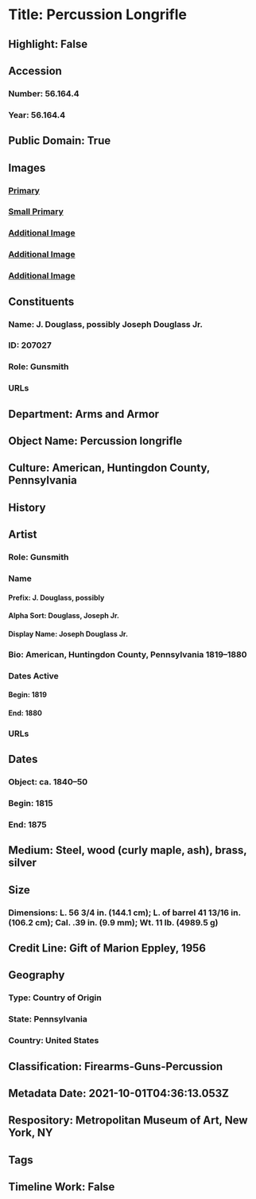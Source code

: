 # Title: Percussion Longrifle
## Highlight: False
## Accession
### Number: 56.164.4
### Year: 56.164.4
## Public Domain: True
## Images
### [Primary](https://images.metmuseum.org/CRDImages/aa/original/LC-56_164_4-005-2.jpg)
### [Small Primary](https://images.metmuseum.org/CRDImages/aa/web-large/LC-56_164_4-005-2.jpg)
### [Additional Image](https://images.metmuseum.org/CRDImages/aa/original/LC-56_164_4-006-2.jpg)
### [Additional Image](https://images.metmuseum.org/CRDImages/aa/original/LC-56_164_4-007-2.jpg)
### [Additional Image](https://images.metmuseum.org/CRDImages/aa/original/LC-56_164_4-004-2.jpg)
## Constituents
### Name: J. Douglass, possibly Joseph Douglass Jr.
### ID: 207027
### Role: Gunsmith
### URLs
## Department: Arms and Armor
## Object Name: Percussion longrifle
## Culture: American, Huntingdon County, Pennsylvania
## History
## Artist
### Role: Gunsmith
### Name
#### Prefix: J. Douglass, possibly
#### Alpha Sort: Douglass, Joseph Jr.
#### Display Name: Joseph Douglass Jr.
### Bio: American, Huntingdon County, Pennsylvania 1819–1880
### Dates Active
#### Begin: 1819
#### End: 1880
### URLs
## Dates
### Object: ca. 1840–50
### Begin: 1815
### End: 1875
## Medium: Steel, wood (curly maple, ash), brass, silver
## Size
### Dimensions: L. 56 3/4 in. (144.1 cm); L. of barrel 41 13/16 in. (106.2 cm); Cal. .39 in. (9.9 mm); Wt. 11 lb. (4989.5 g)
## Credit Line: Gift of Marion Eppley, 1956
## Geography
### Type: Country of Origin
### State: Pennsylvania
### Country: United States
## Classification: Firearms-Guns-Percussion
## Metadata Date: 2021-10-01T04:36:13.053Z
## Respository: Metropolitan Museum of Art, New York, NY
## Tags
## Timeline Work: False